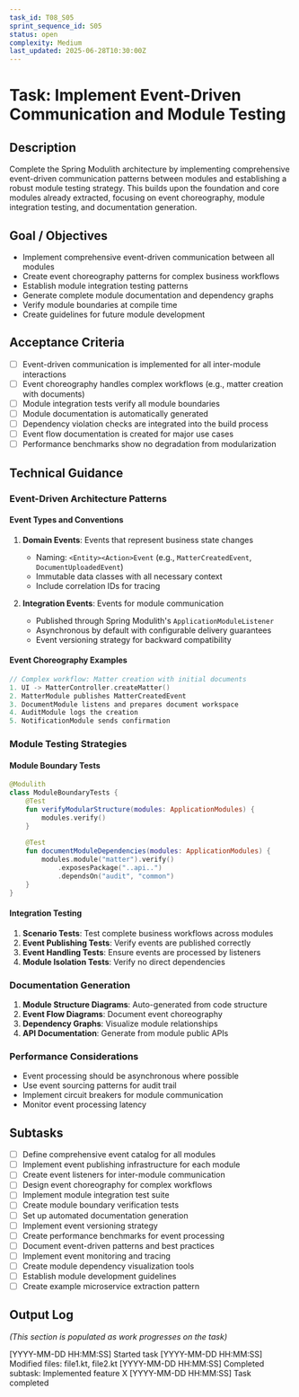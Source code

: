 ```yaml
---
task_id: T08_S05
sprint_sequence_id: S05
status: open
complexity: Medium
last_updated: 2025-06-28T10:30:00Z
---
```


# Task: Implement Event-Driven Communication and Module Testing

## Description
Complete the Spring Modulith architecture by implementing comprehensive event-driven communication patterns between modules and establishing a robust module testing strategy. This builds upon the foundation and core modules already extracted, focusing on event choreography, module integration testing, and documentation generation.

## Goal / Objectives
- Implement comprehensive event-driven communication between all modules
- Create event choreography patterns for complex business workflows
- Establish module integration testing patterns
- Generate complete module documentation and dependency graphs
- Verify module boundaries at compile time
- Create guidelines for future module development

## Acceptance Criteria
- [ ] Event-driven communication is implemented for all inter-module interactions
- [ ] Event choreography handles complex workflows (e.g., matter creation with documents)
- [ ] Module integration tests verify all module boundaries
- [ ] Module documentation is automatically generated
- [ ] Dependency violation checks are integrated into the build process
- [ ] Event flow documentation is created for major use cases
- [ ] Performance benchmarks show no degradation from modularization

## Technical Guidance

### Event-Driven Architecture Patterns

#### Event Types and Conventions
1. **Domain Events**: Events that represent business state changes
   - Naming: `<Entity><Action>Event` (e.g., `MatterCreatedEvent`, `DocumentUploadedEvent`)
   - Immutable data classes with all necessary context
   - Include correlation IDs for tracing

2. **Integration Events**: Events for module communication
   - Published through Spring Modulith's `ApplicationModuleListener`
   - Asynchronous by default with configurable delivery guarantees
   - Event versioning strategy for backward compatibility

#### Event Choreography Examples
```kotlin
// Complex workflow: Matter creation with initial documents
1. UI -> MatterController.createMatter()
2. MatterModule publishes MatterCreatedEvent
3. DocumentModule listens and prepares document workspace
4. AuditModule logs the creation
5. NotificationModule sends confirmation
```

### Module Testing Strategies

#### Module Boundary Tests
```kotlin
@Modulith
class ModuleBoundaryTests {
    @Test
    fun verifyModularStructure(modules: ApplicationModules) {
        modules.verify()
    }
    
    @Test
    fun documentModuleDependencies(modules: ApplicationModules) {
        modules.module("matter").verify()
            .exposesPackage("..api..")
            .dependsOn("audit", "common")
    }
}
```

#### Integration Testing
1. **Scenario Tests**: Test complete business workflows across modules
2. **Event Publishing Tests**: Verify events are published correctly
3. **Event Handling Tests**: Ensure events are processed by listeners
4. **Module Isolation Tests**: Verify no direct dependencies

### Documentation Generation
1. **Module Structure Diagrams**: Auto-generated from code structure
2. **Event Flow Diagrams**: Document event choreography
3. **Dependency Graphs**: Visualize module relationships
4. **API Documentation**: Generate from module public APIs

### Performance Considerations
- Event processing should be asynchronous where possible
- Use event sourcing patterns for audit trail
- Implement circuit breakers for module communication
- Monitor event processing latency

## Subtasks
- [ ] Define comprehensive event catalog for all modules
- [ ] Implement event publishing infrastructure for each module
- [ ] Create event listeners for inter-module communication
- [ ] Design event choreography for complex workflows
- [ ] Implement module integration test suite
- [ ] Create module boundary verification tests
- [ ] Set up automated documentation generation
- [ ] Implement event versioning strategy
- [ ] Create performance benchmarks for event processing
- [ ] Document event-driven patterns and best practices
- [ ] Implement event monitoring and tracing
- [ ] Create module dependency visualization tools
- [ ] Establish module development guidelines
- [ ] Create example microservice extraction pattern

## Output Log
*(This section is populated as work progresses on the task)*

[YYYY-MM-DD HH:MM:SS] Started task
[YYYY-MM-DD HH:MM:SS] Modified files: file1.kt, file2.kt
[YYYY-MM-DD HH:MM:SS] Completed subtask: Implemented feature X
[YYYY-MM-DD HH:MM:SS] Task completed